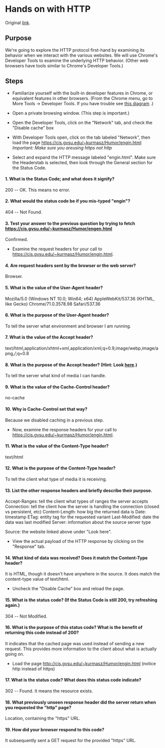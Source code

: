 
# Hands on with HTTP
Original
[link](https://cis.gvsu.edu/~kurmasz/Teaching/Courses/W19/CIS658/Homework/explore_http.html).

## Purpose
We're going to explore the HTTP protocol first-hand by examining its behavior when we interact with
the various websites. We will use Chrome's Developer Tools to examine the underlying HTTP behavior.
(Other web browsers have tools similar to Chrome's Developer Tools.)

## Steps

- Familiarize yourself with the built-in developer features in Chrome, or equivalent features in
other browsers. (From the Chrome menu, go to More Tools -> Developer Tools. If you have trouble see
[this
diagram](https://cis.gvsu.edu/~kurmasz/Teaching/Courses/W19/CIS658/Homework/openChromeDevTools.png)
.)

- Open a private browsing window. (This step is important.)

- Open the Developer Tools, click on the "Network" tab, and check the "Disable cache" box

- With Developer Tools open, click on the tab labeled "Network", then load the page
https://cis.gvsu.edu/~kurmasz/Humor/engin.html
*Important: Make sure you areusing https not http*

- Select and expand the HTTP message labeled "engin.html". Make sure the Headerstab is selected,
then look through the General section for the Status Code.

#### 1. What is the Status Code; and what does it signify?
200 -- OK. This means no error.

#### 2. What would the status code be if you mis-typed "engin"?
404 -- Not Found.

#### 3. Test your answer to the previous question by trying to fetch https://cis.gvsu.edu/~kurmasz/Humor/engen.html
Confirmed.

- Examine the request headers for your call to https://cis.gvsu.edu/~kurmasz/Humor/engin.html.

#### 4. Are request headers sent by the browser or the web server?
Browser.

#### 5. What is the value of the User-Agent header?
Mozilla/5.0 (Windows NT 10.0; Win64; x64) AppleWebKit/537.36 (KHTML, like Gecko)
Chrome/71.0.3578.98 Safari/537.36

#### 6. What is the purpose of the User-Agent header?
To tell the server what environment and browser I am running.

#### 7. What is the value of the Accept header?
text/html,application/xhtml+xml,application/xml;q=0.9,image/webp,image/apng,*/*;q=0.8

#### 8. What is the purpose of the Accept header? (Hint: Look [here](https://www.w3.org/Protocols/rfc2616/rfc2616-sec14.html).)
To tell the server what kind of media I can handle.

#### 9. What is the value of the Cache-Control header?
no-cache

#### 10. Why is Cache-Control set that way?
Because we disabled caching in a previous step.

- Now, examine the response headers for your call to https://cis.gvsu.edu/~kurmasz/Humor/engin.html.

#### 11. What is the value of the Content-Type header?
text/html

#### 12. What is the purpose of the Content-Type header?
To tell the client what type of media it is receiving.

#### 13. List the other response headers and briefly describe their purpose.
Accept-Ranges: tell the client what types of ranges the server accepts
Connection: tell the client how the server is handling the connection (closed vs persistent, etc)
Content-Length: how big the returned data is
Date: timestamp
ETag: entity tag for the requested variant
Last-Modified: date the data was last modified
Server: information about the source server type

Source: the website linked above under "Look here".

- View the actual payload of the HTTP response by clicking on the "Response" tab.

#### 14. What kind of data was received? Does it match the Content-Type header?
It is HTML, though it doesn't have <html> anywhere in the source. It does match the content-type
value of text/html.

- Uncheck the "Disable Cache" box and reload the page.

#### 15. What is the status code? (If the Status Code is still 200, try refreshing again.)
304 -- Not Modified.

#### 16. What is the purpose of this status code? What is the benefit of returning this code instead of 200?
It indicates that the cached page was used instead of sending a new request. This provides more
information to the client about what is actually going on.

- Load the page http://cis.gvsu.edu/~kurmasz/Humor/engin.html (notice http instead of https)

#### 17. What is the status code? What does this status code indicate?
302 -- Found. It means the resource exists.

#### 18. What previously unseen response header did the server return when you requested the "http" page?
Location, containing the "https" URL.

#### 19. How did your browser respond to this code?
It subsequently sent a GET request for the provided "https" URL.

